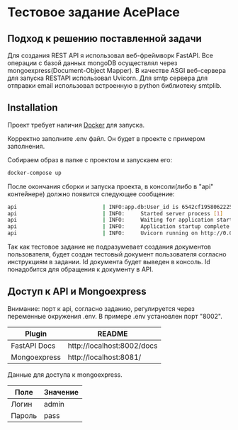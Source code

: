 # Тестовое задание AcePlace
## Подход к решению поставленной задачи
Для создания REST API я использовал веб-фреймворк FastAPI. Все операции с базой данных mongoDB осуществлял через mongoexpress(Document-Object Mapper). В качестве ASGI веб-сервера для запуска RESTAPI использовал Uvicorn. Для smtp сервера для отправки email использовал встроенную в python библиотеку smtplib.

## Installation

Проект требует наличия [Docker](https://nodejs.org/) для запуска.

Корректно заполните .env файл. Он будет в проекте с примером заполнения.

Собираем образ в папке с проектом и запускаем его:

```sh
docker-compose up
```

После окончания сборки и запуска проекта, в консоли(либо в "api" контейнере) должно появится следующее сообщение:

```sh
api                           | INFO:app.db:User_id is 6542cf19580622257a1746b5
api                           | INFO:     Started server process [1]
api                           | INFO:     Waiting for application startup.
api                           | INFO:     Application startup complete.
api                           | INFO:     Uvicorn running on http://0.0.0.0:8002 (Press CTRL+C to quit)
```

Так как тестовое задание не подразумевает создания документов пользователя, будет создан тестовый документ пользователя согласно инструкциям в задании. Id документа будет выведен в консоль. Id понадобится для обращения к документу в API.
## Доступ к API и Mongoexpress

Внимание: порт к api, согласно заданию, регулируется через переменные окружения .env.
В примере .env установлен порт "8002".

| Plugin | README |
| ------ | ------ |
| FastAPI Docs | http://localhost:8002/docs |
| Mongoexpress | http://localhost:8081/ |

Данные для доступа к mongoexpress.

| Поле | Значение |
| ------ | ------ |
| Логин | admin |
| Пароль | pass |

